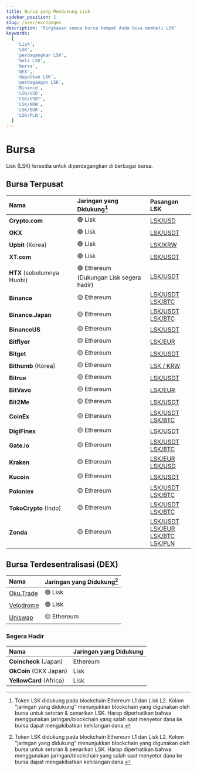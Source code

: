 ```yaml
---
title: Bursa yang Mendukung Lisk
sidebar_position: 1
slug: /user/exchanges
description: 'Ringkasan semua bursa tempat Anda bisa membeli LSK'
keywords:
  [
    'Lisk',
    'LSK',
    'perdagangkan LSK',
    'beli LSK',
    'bursa',
    'DEX',
    'dapatkan LSK',
    'perdagangan LSK',
    'Binance',
    'LSK/USD',
    'LSK/USDT',
    'LSK/KRW',
    'LSK/EUR',
    'LSK/PLN',
  ]
---
```


# Bursa

Lisk (LSK) tersedia untuk diperdagangkan di berbagai <!-- bursa terpusat dan terdesentralisasi --> bursa.

## Bursa Terpusat

| Nama                     | Jaringan yang Didukung[^1] | Pasangan LSK                                                      |
| :----------------------- |:----------------- |:----------------------------------------------------------------- |
| **Crypto.com**           | 🟢 Lisk            | [LSK/USD](https://crypto.com/exchange/trade/LSK_USD)             |
| **OKX**                  | 🟢 Lisk            | [LSK/USDT](https://www.okx.com/fr/trade-spot/lsk-usdt)           |
| **Upbit** (Korea)        | 🟢 Lisk            | [LSK/KRW](https://upbit.com/exchange?code=CRIX.UPBIT.KRW-LSK)    |
| **XT.com**               | 🟢 Lisk            | [LSK/USDT](https://www.xt.com/en/trade/lsk_usdt) |
| **HTX** (sebelumnya Huobi)    | 🟣 Ethereum <br/>(Dukungan Lisk segera hadir) | [LSK/USDT](https://www.htx.com.jm/trade/lsk_usdt/)             |
| **Binance**              | 🟡 Ethereum        | [LSK/USDT](https://www.binance.com/en/trade/LSK_USDT?type=spot)<br />[LSK/BTC](https://www.binance.com/en/trade/LSK_BTC?type=spot) |
| **Binance.Japan**        | 🟡 Ethereum        | [LSK/USDT](https://www.binance.com/en-JP/trade/LSK_USDT?type=spot)<br />[LSK/BTC](https://www.binance.com/en-JP/trade/LSK_BTC?type=spot) |
| **BinanceUS**            | 🟡 Ethereum        | [LSK/USDT](https://www.binance.us/spot-trade/lsk_usdt)           |
| **Bitflyer**             | 🟡 Ethereum        | [LSK/EUR](https://bitflyer.com/fr-eu/lisk-chart)                 |
| **Bitget**               | 🟡 Ethereum        | [LSK/USDT](https://www.bitget.com/futures/usdt/LSKUSDT)             |
| **Bithumb** (Korea)      | 🟡 Ethereum        | [LSK / KRW](https://www.bithumb.com/react/trade/order/LSK-KRW) |
| **Bitrue**               | 🟡 Ethereum        | [LSK/USDT](https://www.bitrue.com/trade/lsk_usdt)                |
| **BitVavo**              | 🟡 Ethereum        | [LSK/EUR](https://account.bitvavo.com/markets/LSK-EUR)           |
| **Bit2Me**               | 🟡 Ethereum        | [LSK/USDT](https://pro.bit2me.com/exchange/LSK-USDT?ref=285-6HY-TPA&mkt_kind=referral&prm=5DH100) |
| **CoinEx**               | 🟡 Ethereum        | [LSK/USDT](https://www.coinex.com/en/exchange/LSK-USDT)<br />[LSK/BTC](https://www.coinex.com/en/exchange/LSK-BTC) |
| **DigiFinex**            | 🟡 Ethereum        | [LSK/USDT](https://www.digifinex.com/en-ww/trade/USDT/LSK)       |
| **Gate.io**              | 🟡 Ethereum        | [LSK/USDT](https://www.gate.io/fr/trade/LSK_USDT)<br />[LSK/BTC](https://www.gate.io/fr/trade/LSK_BTC) |
| **Kraken**               | 🟡 Ethereum        | [LSK/EUR](https://pro.kraken.com/app/trade/lsk-eur)<br/>[LSK/USD](https://pro.kraken.com/app/trade/lsk-usd)             |
| **Kucoin**               | 🟡 Ethereum        | [LSK/USDT](https://www.kucoin.com/trade/LSK-USDT)                |
| **Poloniex**             | 🟡 Ethereum        | [LSK/USDT](https://poloniex.com/trade/LSK_USDT/?type=spot)<br />[LSK/BTC](https://poloniex.com/trade/LSK_BTC/?type=spot) |
| **TokoCrypto** (Indo)    | 🟡 Ethereum        | [LSK/USDT](https://www.tokocrypto.com/en/trade/LSK_USDT)<br />[LSK/BTC](https://www.tokocrypto.com/en/trade/LSK_BTC)  |
| **Zonda**                | 🟡 Ethereum        | [LSK/USDT](https://zondacrypto.com/en/exchange-rate/lisk-price-usdt)<br />[LSK/EUR](https://zondacrypto.com/en/exchange-rate/lisk-price-eur)<br />[LSK/BTC](https://zondacrypto.com/en/exchange-rate/lisk-price-btc)<br />[LSK/PLN](https://zondacrypto.com/en/exchange-rate/lisk-price-pln) |

## Bursa Terdesentralisasi (DEX)

| Nama                          | Jaringan yang Didukung[^1]                       |
| :---------------------------- | :------------------------------------------ |
| [Oku.Trade](https://oku.trade/app/lisk/trade/0xac485391eb2d7d88253a7f1ef18c37f4242d1a24) | 🟢 Lisk |
| [Velodrome](https://velodrome.finance/swap?from=0xac485391eb2d7d88253a7f1ef18c37f4242d1a24&to=0x05d032ac25d322df992303dca074ee7392c117b9&chain0=1135&chain1=1135) | 🟢 Lisk |
| [Uniswap](https://app.uniswap.org/explore/tokens/ethereum/0x6033f7f88332b8db6ad452b7c6d5bb643990ae3f) | 🟡 Ethereum |

[^1]: Token LSK didukung pada blockchain Ethereum L1 dan Lisk L2.
Kolom "jaringan yang didukung" menunjukkan blockchain yang digunakan oleh bursa untuk setoran & penarikan LSK. 
Harap diperhatikan bahwa menggunakan jaringan/blockchain yang salah saat menyetor dana ke bursa dapat mengakibatkan kehilangan dana.

### Segera Hadir

| Nama                     | Jaringan yang Didukung |
| :----------------------- |:----------------- |
| **Coincheck** (Japan)    | Ethereum          |
| **OkCoin** (OKX Japan)   | Lisk              |
| **YellowCard** (Africa)  | Lisk              |

